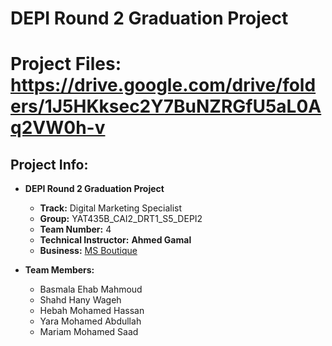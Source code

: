 # DEPI Round 2 Graduation Project
# Project Files: https://drive.google.com/drive/folders/1J5HKksec2Y7BuNZRGfU5aL0Aq2VW0h-v
## Project Info:

- **DEPI Round 2 Graduation Project**
  
  - **Track:** Digital Marketing Specialist
  - **Group:** YAT435B_CAI2_DRT1_S5_DEPI2
  - **Team Number:** 4
  - **Technical Instructor:** **Ahmed Gamal**
  - **Business:** [MS Boutique](https://www.instagram.com/msboutique_____/)  

- **Team Members:**
  - Basmala Ehab Mahmoud
  - Shahd Hany Wageh
  - Hebah Mohamed Hassan
  - Yara Mohamed Abdullah
  - Mariam Mohamed Saad
